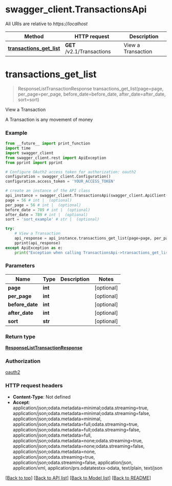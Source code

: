 # swagger_client.TransactionsApi

All URIs are relative to *https://localhost*

Method | HTTP request | Description
------------- | ------------- | -------------
[**transactions_get_list**](TransactionsApi.md#transactions_get_list) | **GET** /v2.1/Transactions | View a Transaction


# **transactions_get_list**
> ResponseListTransactionResponse transactions_get_list(page=page, per_page=per_page, before_date=before_date, after_date=after_date, sort=sort)

View a Transaction

A Transaction is any movement of money

### Example
```python
from __future__ import print_function
import time
import swagger_client
from swagger_client.rest import ApiException
from pprint import pprint

# Configure OAuth2 access token for authorization: oauth2
configuration = swagger_client.Configuration()
configuration.access_token = 'YOUR_ACCESS_TOKEN'

# create an instance of the API class
api_instance = swagger_client.TransactionsApi(swagger_client.ApiClient(configuration))
page = 56 # int |  (optional)
per_page = 56 # int |  (optional)
before_date = 789 # int |  (optional)
after_date = 789 # int |  (optional)
sort = 'sort_example' # str |  (optional)

try:
    # View a Transaction
    api_response = api_instance.transactions_get_list(page=page, per_page=per_page, before_date=before_date, after_date=after_date, sort=sort)
    pprint(api_response)
except ApiException as e:
    print("Exception when calling TransactionsApi->transactions_get_list: %s\n" % e)
```

### Parameters

Name | Type | Description  | Notes
------------- | ------------- | ------------- | -------------
 **page** | **int**|  | [optional] 
 **per_page** | **int**|  | [optional] 
 **before_date** | **int**|  | [optional] 
 **after_date** | **int**|  | [optional] 
 **sort** | **str**|  | [optional] 

### Return type

[**ResponseListTransactionResponse**](ResponseListTransactionResponse.md)

### Authorization

[oauth2](../README.md#oauth2)

### HTTP request headers

 - **Content-Type**: Not defined
 - **Accept**: application/json;odata.metadata=minimal;odata.streaming=true, application/json;odata.metadata=minimal;odata.streaming=false, application/json;odata.metadata=minimal, application/json;odata.metadata=full;odata.streaming=true, application/json;odata.metadata=full;odata.streaming=false, application/json;odata.metadata=full, application/json;odata.metadata=none;odata.streaming=true, application/json;odata.metadata=none;odata.streaming=false, application/json;odata.metadata=none, application/json;odata.streaming=true, application/json;odata.streaming=false, application/json, application/xml, application/prs.odatatestxx-odata, text/plain, text/json

[[Back to top]](#) [[Back to API list]](../README.md#documentation-for-api-endpoints) [[Back to Model list]](../README.md#documentation-for-models) [[Back to README]](../README.md)

